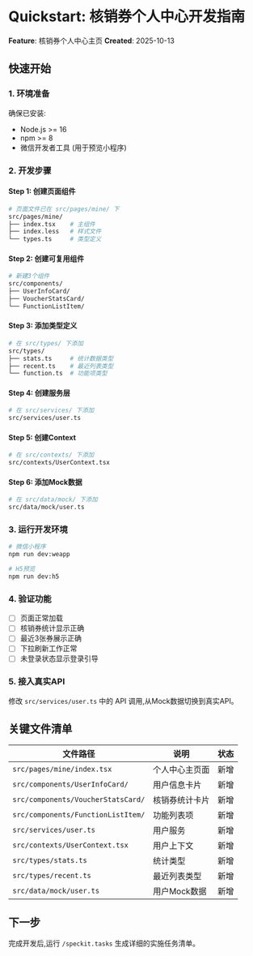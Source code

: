 # Quickstart: 核销券个人中心开发指南

**Feature**: 核销券个人中心主页
**Created**: 2025-10-13

## 快速开始

### 1. 环境准备

确保已安装:
- Node.js >= 16
- npm >= 8
- 微信开发者工具 (用于预览小程序)

### 2. 开发步骤

#### Step 1: 创建页面组件

```bash
# 页面文件已在 src/pages/mine/ 下
src/pages/mine/
├── index.tsx    # 主组件
├── index.less   # 样式文件
└── types.ts     # 类型定义
```

#### Step 2: 创建可复用组件

```bash
# 新建3个组件
src/components/
├── UserInfoCard/
├── VoucherStatsCard/
└── FunctionListItem/
```

#### Step 3: 添加类型定义

```bash
# 在 src/types/ 下添加
src/types/
├── stats.ts     # 统计数据类型
├── recent.ts    # 最近列表类型
└── function.ts  # 功能项类型
```

#### Step 4: 创建服务层

```bash
# 在 src/services/ 下添加
src/services/user.ts
```

#### Step 5: 创建Context

```bash
# 在 src/contexts/ 下添加
src/contexts/UserContext.tsx
```

#### Step 6: 添加Mock数据

```bash
# 在 src/data/mock/ 下添加
src/data/mock/user.ts
```

### 3. 运行开发环境

```bash
# 微信小程序
npm run dev:weapp

# H5预览
npm run dev:h5
```

### 4. 验证功能

- [ ] 页面正常加载
- [ ] 核销券统计显示正确
- [ ] 最近3张券展示正确
- [ ] 下拉刷新工作正常
- [ ] 未登录状态显示登录引导

### 5. 接入真实API

修改 `src/services/user.ts` 中的 API 调用,从Mock数据切换到真实API。

## 关键文件清单

| 文件路径 | 说明 | 状态 |
|---------|------|------|
| `src/pages/mine/index.tsx` | 个人中心主页面 | 新增 |
| `src/components/UserInfoCard/` | 用户信息卡片 | 新增 |
| `src/components/VoucherStatsCard/` | 核销券统计卡片 | 新增 |
| `src/components/FunctionListItem/` | 功能列表项 | 新增 |
| `src/services/user.ts` | 用户服务 | 新增 |
| `src/contexts/UserContext.tsx` | 用户上下文 | 新增 |
| `src/types/stats.ts` | 统计类型 | 新增 |
| `src/types/recent.ts` | 最近列表类型 | 新增 |
| `src/data/mock/user.ts` | 用户Mock数据 | 新增 |

## 下一步

完成开发后,运行 `/speckit.tasks` 生成详细的实施任务清单。

